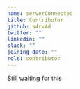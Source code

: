 ```yaml
---
name: serverConnected
title: Contributor
github: s4rv4d
twitter: ""
linkedin: ""
slack: ""
joining_date: ""
role: contributor
---
```


Still waiting for this
